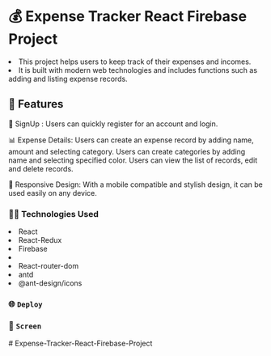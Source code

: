 # 💰 Expense Tracker React Firebase Project

<li>This project helps users to keep track of their expenses and incomes.</li>
<li>It is built with modern web technologies and includes functions such as adding and listing expense records.</li>

## 🚀 Features

📩 SignUp : Users can quickly register for an account and login.

📊 Expense Details: Users can create an expense record by adding name, amount and selecting category. Users can create categories by adding name and selecting specified color. Users can view the list of records, edit and delete records.

📱 Responsive Design: With a mobile compatible and stylish design, it can be used easily on any device.

### 🧑‍💻 Technologies Used

<li>React</li>
<li>React-Redux</li>
<li>Firebase<li>
<li>React-router-dom</li>
<li>antd</li>
<li>@ant-design/icons</li>

### 🌐 `Deploy`



### 🎥 `Screen`

![]()# Expense-Tracker-React-Firebase-Project
